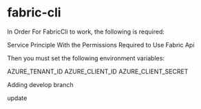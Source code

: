 # fabric-cli

In Order For FabricCli to work, the following is required: 

Service Principle With the Permissions Required to Use Fabric Api 

Then you must set the following environment variables: 

AZURE_TENANT_ID 
AZURE_CLIENT_ID
AZURE_CLIENT_SECRET

Adding develop branch 

update
